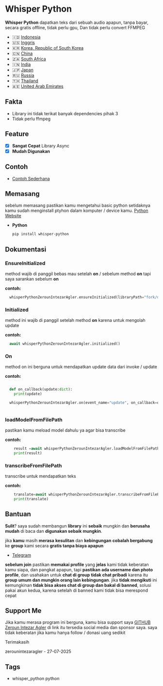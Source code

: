 # Whisper Python

**Whisper Python** dapatkan teks dari sebuah audio apapun, tanpa bayar, secara gratis offline, tidak perlu gpu, Dan tidak perlu convert FFMPEG

- 🇮🇩 [Indonesia](https://github.com/zerounintezaragler/whisper_python/blob/main/README.md)
- 🇺🇸 [Inggris](https://github.com/zerounintezaragler/whisper_python/blob/main/README_EN.md)
- 🇰🇷 [Korea, Republic of South Korea](https://github.com/zerounintezaragler/whisper_python/blob/main/README_KO.md)
- 🇨🇳 [China](https://github.com/zerounintezaragler/whisper_python/blob/main/README_zh-CN.md)
- 🇿🇦 [South Africa](https://github.com/zerounintezaragler/whisper_python/blob/main/README_AF.md)
- 🇮🇳 [India](https://github.com/zerounintezaragler/whisper_python/blob/main/README_HI.md)
- 🇯🇵 [Japan](https://github.com/zerounintezaragler/whisper_python/blob/main/README_JA.md)
- 🇷🇺 [Russia](https://github.com/zerounintezaragler/whisper_python/blob/main/README_RU.md)
- 🇹🇭 [Thailand](https://github.com/zerounintezaragler/whisper_python/blob/main/README_TH.md)
- 🇦🇪 [United Arab Emirates](https://github.com/zerounintezaragler/whisper_python/blob/main/README_AR.md)

## Fakta

- Library ini tidak terikat banyak dependencies pihak 3
- Tidak perlu ffmpeg

## Feature

- [x] **Sangat Cepat** Library Async
- [x] **Mudah Digunakan**

## Contoh

- [Contoh Sederhana](https://github.com/zerounintezaragler/whisper_python/tree/main/quickstart)

## Memasang

sebelum memasang pastikan kamu mengetahui basic python setidaknya kamu sudah menginstall ptyhon dalam komputer / device kamu. [Python Website](https://www.python.org)

- **Python**

  ```bash
  pip install whisper-python
  ```

## Dokumentasi

### EnsureInitialized

method wajib di panggil bebas mau setelah **on** / sebelum method **on** tapi saya sarankan sebelum **on**

**contoh:**

```python
  whisperPythonZerounIntezarAgler.ensureInitialized(libraryPath="fork/dependencies/lib/libwhisper_python.so")
```

### Initialized

method ini wajib di panggil setelah method **on** karena untuk mengolah update

**contoh:**

```python
  await whisperPythonZerounIntezarAgler.initialized()
```

### On

method on ini berguna untuk mendapatkan update data dari invoke / update

**contoh:**

```python

  def on_callback(update:dict):
    print(update)

  whisperPythonZerounIntezarAgler.on(event_name="update", on_callback=on_callback)
  
```


### loadModelFromFilePath

pastikan kamu meload model dahulu ya agar bisa transcribe

**contoh:**

```python
    result =await whisperPythonZerounIntezarAgler.loadModelFromFilePath(whisperModelFilePath="../../../big-data/whisper/ggml-base.en.bin")
    print(result)
```


### transcribeFromFilePath

transcribe untuk mendapatkan teks

**contoh:**

```python
    translate=await whisperPythonZerounIntezarAgler.transcribeFromFilePath(file_path="../../../fork/whisper.cpp/samples/jfk.mp3")
    print(translate)
```

## Bantuan

**Sulit**? saya sudah membangun **library** ini **sebaik** mungkin dan **berusaha mudah** di baca dan **digunakan sebaik mungkin**. 

jika **kamu** masih **merasa** **kesulitan** dan **kebingungan** **cobalah bergabung** ke **group** kami secara **gratis tanpa biaya apapun**

- [Telegram](https://t.me/DEVELOPER_GLOBAL_PUBLIC)

**sebelum join** pastikan **memakai profile** yang **jelas** kami tidak keberatan kamu siapa, dan pangkat apapun, tapi **pastikan** **ada username dan photo profile**, dan usahakan untuk **chat di group** **tidak chat pribadi** karena itu **group umum dan mungkin orang lain kebingungan**. jika **tidak mengikuti** ini kemungkinan **tidak bisa akses chat di group dan bakal di banned**, solusi pakai akun kedua, karena setelah di banned kami tidak bisa merespond cepat


## Support Me

Jika kamu merasa program ini berguna, kamu bisa support saya [GITHUB Zeroun Intezar Agler](https://github.com/zerounintezaragler) di link itu tersedia social media dan sponsor saya. saya tidak keberatan jika kamu hanya follow / donasi uang sedikit

Terimakasih

zerounintezaragler - 27-07-2025


## Tags

- whisper_python python

